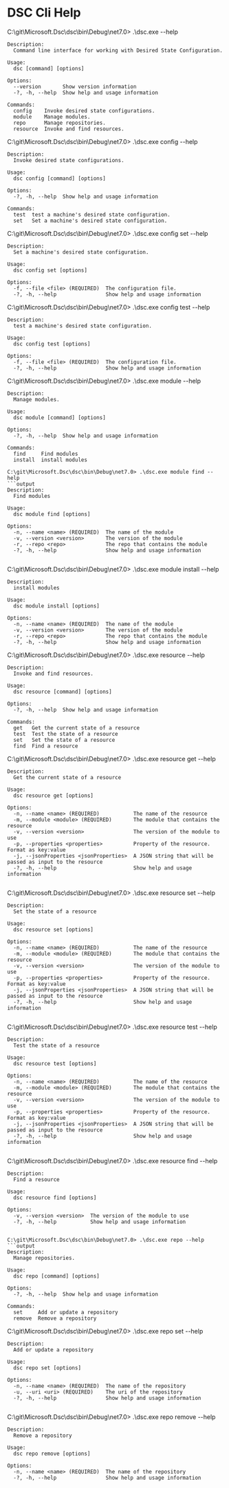 # DSC Cli Help

C:\git\Microsoft.Dsc\dsc\bin\Debug\net7.0> .\dsc.exe --help

```output
Description:
  Command line interface for working with Desired State Configuration.

Usage:
  dsc [command] [options]

Options:
  --version       Show version information
  -?, -h, --help  Show help and usage information

Commands:
  config    Invoke desired state configurations.
  module    Manage modules.
  repo      Manage repositories.
  resource  Invoke and find resources.
```

C:\git\Microsoft.Dsc\dsc\bin\Debug\net7.0> .\dsc.exe config --help

```output
Description:
  Invoke desired state configurations.

Usage:
  dsc config [command] [options]

Options:
  -?, -h, --help  Show help and usage information

Commands:
  test  test a machine's desired state configuration.
  set   Set a machine's desired state configuration.
```

C:\git\Microsoft.Dsc\dsc\bin\Debug\net7.0> .\dsc.exe config set --help

```output
Description:
  Set a machine's desired state configuration.

Usage:
  dsc config set [options]

Options:
  -f, --file <file> (REQUIRED)  The configuration file.
  -?, -h, --help                Show help and usage information
```

C:\git\Microsoft.Dsc\dsc\bin\Debug\net7.0> .\dsc.exe config test --help

```output
Description:
  test a machine's desired state configuration.

Usage:
  dsc config test [options]

Options:
  -f, --file <file> (REQUIRED)  The configuration file.
  -?, -h, --help                Show help and usage information

```

C:\git\Microsoft.Dsc\dsc\bin\Debug\net7.0> .\dsc.exe module --help

```output
Description:
  Manage modules.

Usage:
  dsc module [command] [options]

Options:
  -?, -h, --help  Show help and usage information

Commands:
  find     Find modules
  install  install modules

C:\git\Microsoft.Dsc\dsc\bin\Debug\net7.0> .\dsc.exe module find --help
```output
Description:
  Find modules

Usage:
  dsc module find [options]

Options:
  -n, --name <name> (REQUIRED)  The name of the module
  -v, --version <version>       The version of the module
  -r, --repo <repo>             The repo that contains the module
  -?, -h, --help                Show help and usage information


```

C:\git\Microsoft.Dsc\dsc\bin\Debug\net7.0> .\dsc.exe module install --help

```output
Description:
  install modules

Usage:
  dsc module install [options]

Options:
  -n, --name <name> (REQUIRED)  The name of the module
  -v, --version <version>       The version of the module
  -r, --repo <repo>             The repo that contains the module
  -?, -h, --help                Show help and usage information
```

C:\git\Microsoft.Dsc\dsc\bin\Debug\net7.0> .\dsc.exe resource --help

```output
Description:
  Invoke and find resources.

Usage:
  dsc resource [command] [options]

Options:
  -?, -h, --help  Show help and usage information

Commands:
  get   Get the current state of a resource
  test  Test the state of a resource
  set   Set the state of a resource
  find  Find a resource

```

C:\git\Microsoft.Dsc\dsc\bin\Debug\net7.0> .\dsc.exe resource get --help

```output
Description:
  Get the current state of a resource

Usage:
  dsc resource get [options]

Options:
  -n, --name <name> (REQUIRED)           The name of the resource
  -m, --module <module> (REQUIRED)       The module that contains the resource
  -v, --version <version>                The version of the module to use
  -p, --properties <properties>          Property of the resource. Format as key:value
  -j, --jsonProperties <jsonProperties>  A JSON string that will be passed as input to the resource
  -?, -h, --help                         Show help and usage information


```

C:\git\Microsoft.Dsc\dsc\bin\Debug\net7.0> .\dsc.exe resource set --help

```output
Description:
  Set the state of a resource

Usage:
  dsc resource set [options]

Options:
  -n, --name <name> (REQUIRED)           The name of the resource
  -m, --module <module> (REQUIRED)       The module that contains the resource
  -v, --version <version>                The version of the module to use
  -p, --properties <properties>          Property of the resource. Format as key:value
  -j, --jsonProperties <jsonProperties>  A JSON string that will be passed as input to the resource
  -?, -h, --help                         Show help and usage information


```

C:\git\Microsoft.Dsc\dsc\bin\Debug\net7.0> .\dsc.exe resource test --help

```output
Description:
  Test the state of a resource

Usage:
  dsc resource test [options]

Options:
  -n, --name <name> (REQUIRED)           The name of the resource
  -m, --module <module> (REQUIRED)       The module that contains the resource
  -v, --version <version>                The version of the module to use
  -p, --properties <properties>          Property of the resource. Format as key:value
  -j, --jsonProperties <jsonProperties>  A JSON string that will be passed as input to the resource
  -?, -h, --help                         Show help and usage information


```

C:\git\Microsoft.Dsc\dsc\bin\Debug\net7.0> .\dsc.exe resource find --help

```output
Description:
  Find a resource

Usage:
  dsc resource find [options]

Options:
  -v, --version <version>  The version of the module to use
  -?, -h, --help           Show help and usage information


C:\git\Microsoft.Dsc\dsc\bin\Debug\net7.0> .\dsc.exe repo --help
```output
Description:
  Manage repositories.

Usage:
  dsc repo [command] [options]

Options:
  -?, -h, --help  Show help and usage information

Commands:
  set     Add or update a repository
  remove  Remove a repository

```

C:\git\Microsoft.Dsc\dsc\bin\Debug\net7.0> .\dsc.exe repo set --help

```output
Description:
  Add or update a repository

Usage:
  dsc repo set [options]

Options:
  -n, --name <name> (REQUIRED)  The name of the repository
  -u, --uri <uri> (REQUIRED)    The uri of the repository
  -?, -h, --help                Show help and usage information


```

C:\git\Microsoft.Dsc\dsc\bin\Debug\net7.0> .\dsc.exe repo remove --help

```output
Description:
  Remove a repository

Usage:
  dsc repo remove [options]

Options:
  -n, --name <name> (REQUIRED)  The name of the repository
  -?, -h, --help                Show help and usage information

```
